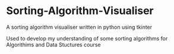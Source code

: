 # Sorting-Algorithm-Visualiser
A sorting algorithm visualiser written in python using tkinter

Used to develop my understanding of some sorting algorithms for Algorithims and Data Stuctures course
